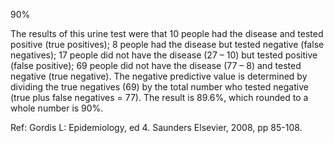 90%

The results of this urine test were that 10 people had the disease and tested positive (true positives); 8 people had the disease but tested negative (false negatives); 17 people did not have the disease (27 – 10) but tested positive (false positive); 69 people did not have the disease (77 – 8) and tested negative (true negative). The negative predictive value is determined by dividing the true negatives (69) by the total number who tested negative (true plus false negatives = 77). The result is 89.6%, which rounded to a whole number is 90%.

Ref:  Gordis L: Epidemiology, ed 4. Saunders Elsevier, 2008, pp 85-108.